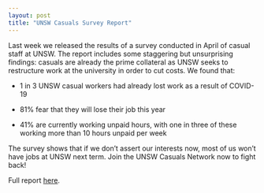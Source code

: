 ```yaml
---
layout: post
title: "UNSW Casuals Survey Report"
---
```


Last week we released the results of a survey conducted in April of casual staff at UNSW. The report includes some staggering but unsurprising findings: casuals are already the prime collateral as UNSW seeks to restructure work at the university in order to cut costs. We found that:

* 1 in 3 UNSW casual workers had already lost work as a result of COVID-19

* 81% fear that they will lose their job this year

* 41% are currently working unpaid hours, with one in three of these working more than 10 hours unpaid per week

The survey shows that if we don’t assert our interests now, most of us won’t have jobs at UNSW next term. Join the UNSW Casuals Network now to fight back!

Full report [here](https://drive.google.com/file/d/1aiXDTewJF9f1-PRKtvnpBmSAw4qW2kMR/view).

